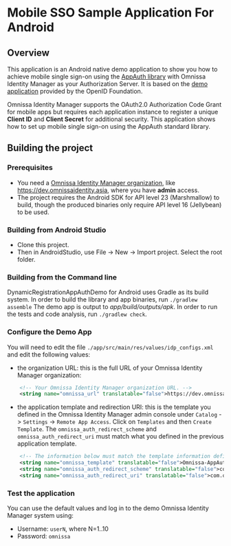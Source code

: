 # Mobile SSO Sample Application For Android

## Overview

This application is an Android native demo application to show you how to achieve mobile single sign-on using the [AppAuth library](https://github.com/openid/AppAuth-Android) with Omnissa Identity Manager as your Authorization Server.
It is based on the [demo application](https://github.com/openid/AppAuth-Android) provided by the OpenID Foundation.

Omnissa Identity Manager supports the OAuth2.0 Authorization Code Grant for mobile apps but requires each application instance to register a unique __Client ID__ and __Client Secret__ for additional security.
This application shows how to set up mobile single sign-on using the AppAuth standard library.

## Building the project

### Prerequisites

- You need a [Omnissa Identity Manager organization](http://www.air-watch.com/omnissa-identity-manager-free-trial), like https://dev.omnissaidentity.asia, where you have __admin__ access.
- The project requires the Android SDK for API level 23 (Marshmallow) to build, though the produced binaries only require API level 16 (Jellybean) to be used.

### Building from Android Studio

* Clone this project.
* Then in AndroidStudio, use File -> New -> Import project. Select the root folder.

### Building from the Command line

DynamicRegistrationAppAuthDemo for Android uses Gradle as its build system. In order to build the library and app binaries, run `./gradlew assemble`
The demo app is output to _app/build/outputs/apk_. In order to run the tests and code analysis, run `./gradlew check`.

### Configure the Demo App

You will need to edit the file `./app/src/main/res/values/idp_configs.xml` and edit the following values:

* the organization URL: this is the full URL of your Omnissa Identity Manager organization:

```xml
    <!-- Your Omnissa Identity Manager organization URL. -->
    <string name="omnissa_url" translatable="false">https://dev.omnissaidentity.asia</string>
```

* the application template and redirection URI: this is the template you defined in the Omnissa Identity Manager admin console under
`Catalog` -> `Settings` -> `Remote App Access`. Click on `Templates` and then `Create Template`.
The `omnissa_auth_redirect_scheme` and `omnissa_auth_redirect_uri` must match what you defined in the previous application template.

```xml
    <!-- The information below must match the template information defined in the admin interface. -->
    <string name="omnissa_template" translatable="false">Omnissa-AppAuth-Samples-Template</string>
    <string name="omnissa_auth_redirect_scheme" translatable="false">com.omnissa.idm.samples.mobilesso</string>
    <string name="omnissa_auth_redirect_uri" translatable="false">com.omnissa.idm.samples.mobilesso://oauth2redirect</string>
```

### Test the application

You can use the default values and log in to the demo Omnissa Identity Manager system using:

* Username: `userN`, where N=1..10
* Password: `omnissa`
